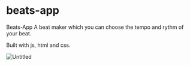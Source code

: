 
# beats-app
Beats-App
A beat maker which you can choose the tempo and rythm of your beat.

Built with js, html and css.

![Untitled](https://user-images.githubusercontent.com/78149229/121527850-8af5a880-ca03-11eb-93d1-bc5e7c1d70ed.png)
